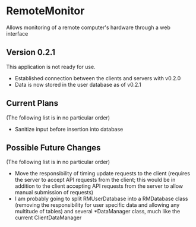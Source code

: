 # RemoteMonitor
Allows monitoring of a remote computer's hardware through a web interface


## Version 0.2.1
This application is not ready for use.

- Established connection between the clients and servers with v0.2.0
- Data is now stored in the user database as of v0.2.1


## Current Plans
(The following list is in no particular order)

- Sanitize input before insertion into database


## Possible Future Changes
(The following list is in no particular order)

- Move the responsibility of timing update requests to the client (requires the server to accept API requests from the client; this would be in addition to the client accepting API requests from the server to allow manual submission of requests)
- I am probably going to split RMUserDatabase into a RMDatabase class (removing the responsibility for user specific data and allowing any multitude of tables) and several *DataManager class, much like the current ClientDataManager
